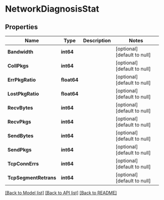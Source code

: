 # NetworkDiagnosisStat

## Properties
Name | Type | Description | Notes
------------ | ------------- | ------------- | -------------
**Bandwidth** | **int64** |  | [optional] [default to null]
**CollPkgs** | **int64** |  | [optional] [default to null]
**ErrPkgRatio** | **float64** |  | [optional] [default to null]
**LostPkgRatio** | **float64** |  | [optional] [default to null]
**RecvBytes** | **int64** |  | [optional] [default to null]
**RecvPkgs** | **int64** |  | [optional] [default to null]
**SendBytes** | **int64** |  | [optional] [default to null]
**SendPkgs** | **int64** |  | [optional] [default to null]
**TcpConnErrs** | **int64** |  | [optional] [default to null]
**TcpSegmentRetrans** | **int64** |  | [optional] [default to null]

[[Back to Model list]](../README.md#documentation-for-models) [[Back to API list]](../README.md#documentation-for-api-endpoints) [[Back to README]](../README.md)


